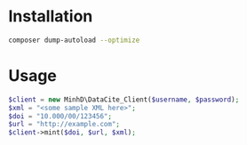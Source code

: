 # Installation
```bash
composer dump-autoload --optimize
```

# Usage

```php
$client = new MinhD\DataCite_Client($username, $password);
$xml = "<some sample XML here>";
$doi = "10.000/00/123456";
$url = "http://example.com";
$client->mint($doi, $url, $xml);
```
